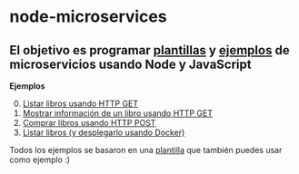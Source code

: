 # node-microservices
El objetivo es programar [plantillas](./00-template) y [ejemplos](./01-examples) de microservicios usando Node y JavaScript
---

**Ejemplos**

0. [Listar libros usando HTTP GET](./01-examples/00-using-get)
1. [Mostrar información de un libro usando HTTP GET](./01-examples/01-using-get-with-params)
2. [Comprar libros usando HTTP POST](./01-examples/02-using-post-with-params) 
3. [Listar libros (y desplegarlo usando Docker)](./01-examples/03-using-get-and-docker)

Todos los ejemplos se basaron en una [plantilla](./00-template) que también puedes usar como ejemplo :)